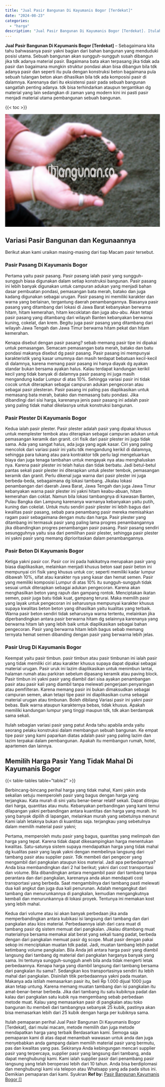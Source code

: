 ```yaml
---
title: "Jual Pasir Bangunan Di Kayumanis Bogor [Terdekat]"
date: "2024-08-23"
categories: 
  - "harga"
description: "Jual Pasir Bangunan Di Kayumanis Bogor [Terdekat]. Itulah pemaparan perihal Jual Pasir Bangunan Di Kayumanis Bogor [Terdekat], dari mulai macam, metode mem..."
---
```


**Jual Pasir Bangunan Di Kayumanis Bogor \[Terdekat\]** – Sebagaimana kita tahu bahwasanya pasir yakni bagian dari bahan bangunan yang menduduki posisi utama. Sebuah bangunan akan sungguh-sungguh susah dibangun jika tdk adanya material pasir. Bagaimana bata akan terpasang jika tidak ada pasir dan bagaimana mungkin struktur pondasi akan bisa dibangun bila tdk adanya pasir dan seperti itu pula dengan konstruksi beton bagaimana pula sebuah tulangan beton akan dihasilkan bila tdk ada komposisi pasir di dalamnya. Karenanya dari itu eksistensi pasir pada sebuah bangunan sangatlah penting adanya. tdk bisa terhindarkan ataupun tergantikan dg material yang lain sedangkan di zaman yang modern kini ini pasti pasir menjadi material utama pembangunan sebuah bangunan.

{{< toc >}}

![Jual Pasir Bangunan Di Kayumanis Bogor [Terdekat]](/images/jual-pasir-bangunan-51.png)

## Variasi Pasir Bangunan dan Kegunaannya

Berikut akan kami uraikan masing-masing dari tiap Macam pasir tersebut.

### Pasir Pasang Di Kayumanis Bogor

Pertama yaitu pasir pasang. Pasir pasang ialah pasir yang sungguh-sungguh biasa digunakan dalam setiap konstruksi bangunan. Pasir pasang ini lebih banyak digunakan untuk campuran adukan yang menjadi bahan dasar pembuatan pondasi, pemasangan bata merah, batako dan juga kadang digunakan sebagai urugan. Pasir pasang ini memiliki karakter dan warna yang berlainan, tergantung daerah penambangannya. Biasanya pasir pasang yang ditambang dari lokasi di Jawa Barat kebanyakan berwarna hitam, hitam kemerahan, hitam kecoklatan dan juga abu-abu. Akan tetapi pasir pasang yang ditambang dari wilayah Banten kebanyakan berwarna kuning, cokelat, dan krem. Begitu juga pasir pasang yang ditambang dari wilayah Jawa Tengah dan Jawa Timur berwarna hitam pekat dan hitam kemerahan.

Kenapa disebut dengan pasir pasang? sebab memang pasir tipe ini dipakai untuk pemasangan. Semacam pemasangan bata merah, batako dan batu pondasi makanya disebut dg pasir pasang. Pasir pasang ini mempunyai karakteristik yang kasar umumnya dan masih terdapat bebatuan kecil-kecil di dalamnya, karena memang pasir pasang ini hanya diayak dg ayakan standar bukan bersama ayakan halus. Kalau terdapat kandungan kerikil kecil yang tidak banyak di dalamnya pasir pasang ini juga masih mengandung kadar Lumpur di atas 10%. Sehingga variasi pasir ini tidak cocok untuk diterapkan sebagai campuran adukan pengecoran atau sebagai pasir plesteran. Pasir pasang ini paling pas diaplikasikan untuk memasang bata merah, batako dan memasang batu pondasi. Jika dibandingi dari sisi harga, karenanya jenis pasir pasang ini adalah pasir yang paling tidak mahal dikelasnya untuk konstruksi bangunan.

### Pasir Plester Di Kayumanis Bogor

Kedua ialah pasir plester. Pasir plester adalah pasir yang dipakai khusus untuk memplester tembok atau diterapkan sebagai campuran adukan untuk pemasangan keramik dan granit. ciri fisik dari pasir plester ini juga tidak sama. Ada yang sangat halus, ada juga yang agak kasar. Ciri yang paling mencolok dari variasi pasir ini yaitu tdk mengandung kerikil di dalamnya, sehingga para tukang atau para kontraktor tdk perlu lagi mengeluarkan biaya dan juga tenaga tambahan untuk mengayak nya atau menghaluskan nya. Karena pasir plester ini telah halus dan tidak berbatu. Jadi betul-betul pantas sekali pasir plester ini diterapkan untuk plester tembok, pemasangan keramik dan granit. Perlu dikenal juga warna dari pasir plester ini juga berbeda-beda, sebagaimana dg lokasi tambang. Jikalau lokasi penambangan dari daerah Jawa Barat, Jawa Tengah dan juga Jawa Timur kebanyakan warna pasir plester ini yakni hitam keabu-abuan, hitam kemerahan dan coklat. Namun bila lokasi tambangnya di kawasan Banten, Pulau Bangka dan Lampung karenanya warnanya kebanyakan yaitu putih, kuning dan cokelat. Untuk mutu sendiri pasir plester ini lebih bagus dari kwalitas pasir pasang, sebab para penambang pasir mereka memisahkan ragam pasir sebagaimana dengan mutu dan harga. Pasir plester yang ditambang ini termasuk pasir yang paling lama progres penambangannya jika dibandingkan progres penambangan pasir pasang. Pasir pasang sendiri sesungguhnya yaitu sisa dari pemilihan pasir plester, sehingga pasir plester ini yakni pasir yang memang diprioritaskan dalam penambangannya.

### Pasir Beton Di Kayumanis Bogor

Ketiga yakni pasir cor. Pasir cor ini pada hakikatnya merupakan pasir yang biasa diaplikasikan, melainkan menjadi khusus beton saat pasir beton ini mempunyai ciri fisik yang khusus untuk cor; seperti memiliki kadar lumpur dibawah 10%, sifat atau karakter nya yang kasar dan hemat semen. Pasir yang memiliki komposisi Lumpur di atas 10% itu sungguh-sungguh tidak sesuai untuk diterapkan sebagai adukan pengecoran. Karena akan menghasilkan beton yang rapuh dan gampang rontok. Menciptakan ikatan semen, pasir juga batu tidak kuat, gampang terurai. Maka memilih pasir yang layak untuk pengecoran ini seharusnya mempunyai karakter khusus supaya kwalitas beton beton yang dihasilkan yaitu kualitas yang terbaik. Warna pasir beton sendiri tidak seharusnya warna tertentu, melainkan jika diperbandingkan antara pasir berwarna hitam dg selainnya karenanya yang berwarna hitam lah yang lebih baik untuk diaplikasikan sebagai bahan pengecoran. Pasir yang berwarna hitam lebih bagus sebab memang ternyata hemat semen dibanding dengan pasir yang berwarna lebih jelas.

### Pasir Urug Di Kayumanis Bogor

Keempat yaitu pasir timbun. pasir timbun atau pasir timbunan ini ialah pasir yang tidak memiliki ciri atau karakter khusus supaya dapat dipakai sebagai material urugan. Pasir uruk ini lazim diaplikasikan untuk menimbun lantai, halaman rumah atau parkiran sebelum dipasang keramik atau paving block. Pasir timbun ini yakni pasir yang diambil dari sisa ayakan penambangan pasir atau pasir kali yang diambil tanpa melewati pengerjaan penyaringan atau pemfilteran. Karena memang pasir ini bukan dimaksudkan sebagai campuran semen, akan tetapi tipe pasir ini diaplikasikan cuma sebagai material urugan atau timbunan. Boleh dibilang Variasi pasir ini yakni pasir bebas. Baik warna ataupun karakternya bebas, tidak khusus. Apakah memiliki kandungan lumpur yang tinggi maupun tdk, tdk akan berdampak sama sekali.

Itulah sebagian variasi pasir yang patut Anda tahu apabila anda yaitu seorang pelaku konstruksi dalam membangun sebuah bangunan. Ke empat tipe pasir yang kami paparkan diatas adalah pasir yang paling lazim dan lazim terpakai dalam pembangunan. Apakah itu membangun rumah, hotel, apartemen dan lainnya.

## Memilih Harga Pasir Yang Tidak Mahal Di Kayumanis Bogor

{{< table-tables table="table2" >}}

Berbincang-bincang perihal harga yang tidak mahal, Kami yakin anda sekalian setuju memperoleh pasir yang bagus dengan harga yang terjangkau. Kata murah di sini yaitu benar-benar relatif sekali. Dapat ditinjau dari harga, quantitas atau mutu. Kebanyakan perbandingan yang kami temui dilapangan yakni perbandingan antara kuantitas dan harga yang murah. Ini yang banyak dipilih di lapangan, melainkan murah yang sebetulnya menurut Kami ialah letaknya bukan di kuantitas saja. terjangkau yang sebetulnya dalam memilih material pasir yakni;

Pertama, memperoleh mutu pasir yang bagus, quantitas yang melimpah dan harga yang tepat. Karena tidak dapat dikesampingkan harga menentukan kwalitas. Satu-satunya sistem supaya mendapatkan harga yang tidak mahal dg kualitas pasir yang layak yakni dengan membelinya langsung dari tambang pasir atau supplier pasir. Tdk membeli dari pengecer yang mengambil dari pangkalan ataupun kios material. Jadi apa perbedaannya? Anda bisa membandingkan dari 2 hal berikut; yakni dari cost transportasi dan volume. Bila dibandingkan antara mengambil pasir dari tambang tanpa perantara dan dari pangkalan, karenanya anda akan mendapati cost transportasi yang berbeda. Saat mengambilnya dari tambang pasti melewati dua kali angkut dan juga dua kali penurunan. Adalah mengangkut dari tambang dan menurunkannya di pangkalan, kemudian mengangkutnya kembali dan menurunkannya di lokasi proyek. Tentunya ini memakan kost yang lebih mahal.

Kedua dari volume atau isi akan banyak perbedaan jika anda memperbandingkan antara kubikasi isi langsung dari tambang dan dari pangkalan atau kios material. Perbedaannya ialah dari cara muat di tambang pasir dg sistem memuat dari pangkalan. Jikalau ditambang muat materialnya bersama memakai alat berat yang sekali tuang padat, berbeda dengan dari pangkalan memuat pasir dg scope. Muat pasir dengan pakai sekop ini menciptakan muatan tdk padat. Jadi, muatan tambang lebih padat ketimbang volume pangkalan. Bila Anda jeli antara harga pasir yang diambil langsung dari tambang dg material dari pangkalan harganya banyak yang sama. Ini tentunya sungguh-sungguh aneh bila anda tidak mengerti letak perbedaannya. Kenapa harga yang diambil langsung dari tambang bersama dari pangkalan itu sama?. Sedangkan kos transportasinya sendiri itu lebih mahal dari pangkalan. Disinilah titik perbedaannya yakni pada muatan. Makanya ada istilah memasarkan pasir itu, beli Rp 1.000 dijual 1000 juga akan tetap untung. Karena memang muatan tambang dan isi pangkalan itu amat-benar-benar berbeda. Jika dari tambang itu satu kubiknya padat dan kalau dari pangkalan satu kubik nya mengembang sebab perbedaan metode muat. Kalau yang memasarkan pasir di pangkalan atau toko bangunan itu membeli dari tambangnya sebanyak 25 kubik, pastinya akan bisa memasarkan lebih dari 25 kubik dengan harga per kubiknya sama.

Itulah pemaparan perihal Jual Pasir Bangunan Di Kayumanis Bogor \[Terdekat\], dari mulai macam, metode memilih dan juga metode mendapatkan harga yang terbaik Berdasarkan kami. Semoga saja pemaparan kami di atas dapat menambah wawasan untuk anda dan juga menyebabkan anda gampang dalam memilih material pasir yang bermutu, pas dan kwalitas yang pas. Sekiranya Anda kebingungan mencari supplier pasir yang terpercaya, supplier pasir yang langsung dari tambang, anda dapat menghubungi kami. Kami ialah supplier pasir dari penambang pasir langsung yang telah beroperasi lebih dari 10 tahun. Anda bisa berdiplomasi dan menghubungi kami via telepon atau Whatsapp yang ada pada situs ini. Demikian pemaparan dari kami. Syukran
**Ref by:** [Pasir Bangunan Kayumanis Bogor []](https://id.wikipedia.org/wiki/Pasir)
